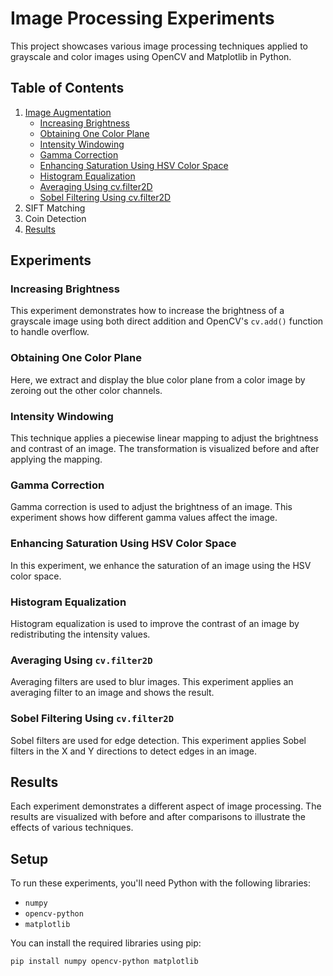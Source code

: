 # Image Processing Experiments

This project showcases various image processing techniques applied to grayscale and color images using OpenCV and Matplotlib in Python.

## Table of Contents
1. [Image Augmentation](#setup)
      - [Increasing Brightness](#increasing-brightness)
      - [Obtaining One Color Plane](#obtaining-one-color-plane)
      - [Intensity Windowing](#intensity-windowing)
      - [Gamma Correction](#gamma-correction)
      - [Enhancing Saturation Using HSV Color Space](#enhancing-saturation-using-hsv-color-space)
      - [Histogram Equalization](#histogram-equalization)
      - [Averaging Using cv.filter2D](#averaging-using-cvfilter2d)
      - [Sobel Filtering Using cv.filter2D](#sobel-filtering-using-cvfilter2d)
2. SIFT Matching
3. Coin Detection
4. [Results](#results)

## Experiments

### Increasing Brightness

This experiment demonstrates how to increase the brightness of a grayscale image using both direct addition and OpenCV's `cv.add()` function to handle overflow.

### Obtaining One Color Plane

Here, we extract and display the blue color plane from a color image by zeroing out the other color channels.

### Intensity Windowing

This technique applies a piecewise linear mapping to adjust the brightness and contrast of an image. The transformation is visualized before and after applying the mapping.

### Gamma Correction

Gamma correction is used to adjust the brightness of an image. This experiment shows how different gamma values affect the image.

### Enhancing Saturation Using HSV Color Space

In this experiment, we enhance the saturation of an image using the HSV color space.

### Histogram Equalization

Histogram equalization is used to improve the contrast of an image by redistributing the intensity values.

### Averaging Using `cv.filter2D`

Averaging filters are used to blur images. This experiment applies an averaging filter to an image and shows the result.

### Sobel Filtering Using `cv.filter2D`

Sobel filters are used for edge detection. This experiment applies Sobel filters in the X and Y directions to detect edges in an image.

## Results

Each experiment demonstrates a different aspect of image processing. The results are visualized with before and after comparisons to illustrate the effects of various techniques.

## Setup

To run these experiments, you'll need Python with the following libraries:

- `numpy`
- `opencv-python`
- `matplotlib`

You can install the required libraries using pip:

```bash
pip install numpy opencv-python matplotlib


